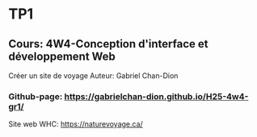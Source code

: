 # TP1
## Cours: 4W4-Conception d'interface et développement Web

Créer un site de voyage
Auteur: Gabriel Chan-Dion
### Github-page: https://gabrielchan-dion.github.io/H25-4w4-gr1/
Site web WHC: https://naturevoyage.ca/
